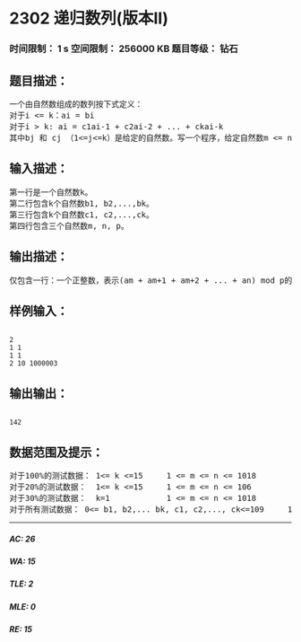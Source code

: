 # 2302 递归数列(版本II)   
### 时间限制： 1 s     空间限制： 256000 KB     题目等级： 钻石  
## 题目描述：  

<pre>
一个由自然数组成的数列按下式定义：
对于i <= k：ai = bi
对于i > k: ai = c1ai-1 + c2ai-2 + ... + ckai-k
其中bj 和 cj （1<=j<=k）是给定的自然数。写一个程序，给定自然数m <= n, 计算am + am+1 + am+2 + ... + an, 并输出它除以给定自然数p的余数的值。 
</pre>
  
  
## 输入描述：  

<pre>
第一行是一个自然数k。
第二行包含k个自然数b1, b2,...,bk。
第三行包含k个自然数c1, c2,...,ck。
第四行包含三个自然数m, n, p。
</pre>
  
  
## 输出描述：  

<pre>
仅包含一行：一个正整数，表示(am + am+1 + am+2 + ... + an) mod p的值。
</pre>
  
  
## 样例输入：  

<pre><code>
2
1 1
1 1
2 10 1000003
</code></pre>
  
  
## 输出输出：  

<pre><code>
142
</code></pre>
  
  
## 数据范围及提示：  

<pre>
对于100%的测试数据： 1<= k <=15     1 <= m <= n <= 1018
对于20%的测试数据：  1<= k <=15     1 <= m <= n <= 106
对于30%的测试数据：  k=1            1 <= m <= n <= 1018
对于所有测试数据： 0<= b1, b2,... bk, c1, c2,..., ck<=109     1 <= p <= 108
</pre>
  
  
***  

##### AC: 26  
##### WA: 15  
##### TLE: 2  
##### MLE: 0  
##### RE: 15  
